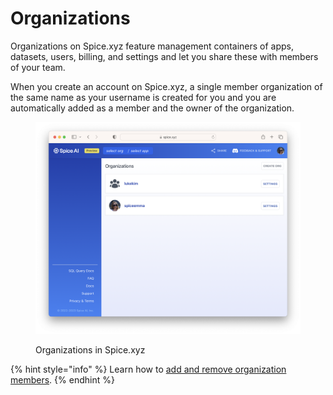 # Organizations

Organizations on Spice.xyz feature management containers of apps, datasets, users, billing, and settings and let you share these with members of your team.

When you create an account on Spice.xyz, a single member organization of the same name as your username is created for you and you are automatically added as a member and the owner of the organization.

<figure><img src="../../.gitbook/assets/image (3).png" alt="Organizations"><figcaption><p>Organizations in Spice.xyz</p></figcaption></figure>

{% hint style="info" %}
Learn how to [add and remove organization members](../../portal/organizations.md).&#x20;
{% endhint %}
